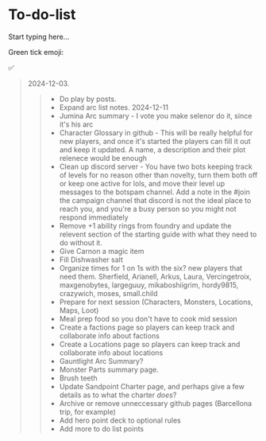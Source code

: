 # To-do-list

Start typing here...

Green tick emoji: 

✅

> 2024-12-03.
>> - Do play by posts. 
>> - Expand arc list notes.
> 2024-12-11
>> - Jumina Arc summary
       - I vote you make selenor do it, since it's his arc  </sub>
>> - Character Glossary in github 
       - This will be really helpful for new players, and once it's started the players can fill it out and keep it updated. A name, a description and their plot relenece would be enough </sub>
>> - Clean up discord server 
       - You have two bots keeping track of levels for no reason other than novelty, turn them both off or keep one active for lols, and move their level up messages to the botspam channel. 
         Add a note in the #join the campaign channel that discord is not the ideal place to reach you, and you're a busy person so you might not respond immediately
>> - Remove +1 ability rings from foundry and update the relevent section of the starting guide with what they need to do without it.
>> - Give Carnon a magic item
>> - Fill Dishwasher salt
>> - Organize times for 1 on 1s with the six? new players that need them. Sherfield, Arianell, Arkus, Laura, Vercingetroix, maxgenobytes, largeguuy, mikaboshiigrim, hordy9815, crazywich, moses, small.child
>> - Prepare for next session (Characters, Monsters, Locations, Maps, Loot)
>> - Meal prep food so you don't have to cook mid session
>> - Create a factions page so players can keep track and collaborate info about factions
>> - Create a Locations page so players can keep track and collaborate info about locations
>> - Gauntlight Arc Summary?
>> - Monster Parts summary page.
>> - Brush teeth
>> - Update Sandpoint Charter page, and perhaps give a few details as to what the charter *does*?
>> - Archive or remove unneccessary github pages (Barcellona trip, for example)
>> - Add hero point deck to optional rules
>> - Add more to do list points
